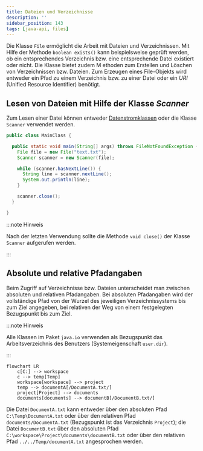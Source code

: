 ```yaml
---
title: Dateien und Verzeichnisse
description: ''
sidebar_position: 143
tags: [java-api, files]
---
```


Die Klasse `File` ermöglicht die Arbeit mit Dateien und Verzeichnissen. Mit
Hilfe der Methode `boolean exists()` kann beispielsweise geprüft werden, ob ein
entsprechendes Verzeichnis bzw. eine entsprechende Datei existiert oder nicht.
Die Klasse bietet zudem M ethoden zum Erstellen und Löschen von Verzeichnissen
bzw. Dateien. Zum Erzeugen eines File-Objekts wird entweder ein Pfad zu einem
Verzeichnis bzw. zu einer Datei oder ein _URI_ (Unified Resource Identifier)
benötigt.

## Lesen von Dateien mit Hilfe der Klasse _Scanner_

Zum Lesen einer Datei können entweder [Datenstromklassen](../io-streams) oder
die Klasse `Scanner` verwendet werden.

```java title="MainClass.java" showLineNumbers
public class MainClass {

  public static void main(String[] args) throws FileNotFoundException {
    File file = new File("text.txt");
    Scanner scanner = new Scanner(file);

    while (scanner.hasNextLine()) {
      String line = scanner.nextLine();
      System.out.println(line);
    }

    scanner.close();
  }

}
```

:::note Hinweis

Nach der letzten Verwendung sollte die Methode `void close()` der Klasse
`Scanner` aufgerufen werden.

:::

## Absolute und relative Pfadangaben

Beim Zugriff auf Verzeichnisse bzw. Dateien unterscheidet man zwischen absoluten
und relativen Pfadangaben. Bei absoluten Pfadangaben wird der vollständige Pfad
von der Wurzel des jeweiligen Verzeichnissystems bis zum Ziel angegeben, bei
relativen der Weg von einem festgelegten Bezugspunkt bis zum Ziel.

:::note Hinweis

Alle Klassen im Paket `java.io` verwenden als Bezugspunkt das Arbeitsverzeichnis
des Benutzers (Systemeigenschaft `user.dir`).

:::

```mermaid
flowchart LR
    c[C:] --> workspace
    c --> temp[Temp]
    workspace[workspace] --> project
    temp --> documentA[/DocumentA.txt/]
    project[Project] --> documents
    documents[documents] --> documentB[/DocumentB.txt/]
```

Die Datei `DocumentA.txt` kann entweder über den absoluten Pfad
`C:\Temp\DocumentA.txt` oder über den relativen Pfad `documents/DocumentA.txt`
(Bezugspunkt ist das Verzeichnis `Project`); die Datei `DocumentB.txt` über den
absoluten Pfad `C:\workspace\Project\documents\documentB.txt` oder über den
relativen Pfad `../../Temp/documentA.txt` angesprochen werden.
